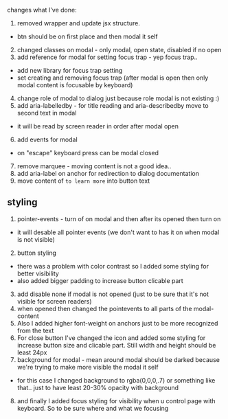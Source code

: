 changes what I've done:

1. removed wrapper and update jsx structure.

- btn should be on first place and then modal it self

2. changed classes on modal - only modal, open state, disabled if no open
3. add reference for modal for setting focus trap - yep focus trap..

- add new library for focus trap setting
- set creating and removing focus trap (after modal is open then only modal content is focusable by keyboard)

4. change role of modal to dialog just because role modal is not existing :)
5. add aria-labelledby - for title reading and aria-describedby move to second text in modal

- it will be read by screen reader in order after modal open

6. add events for modal

- on "escape" keyboard press can be modal closed

7. remove marquee - moving content is not a good idea..
8. add aria-label on anchor for redirection to dialog documentation
9. move content of `to learn more` into button text

## styling

1. pointer-events - turn of on modal and then after its opened then turn on

- it will desable all pointer events (we don't want to has it on when modal is not visible)

2. button styling

- there was a problem with color contrast so I added some styling for better visibility
- also added bigger padding to increase button clicable part

3. add disable none if modal is not opened (just to be sure that it's not visible for screen readers)
4. when opened then changed the pointevents to all parts of the modal-content
5. Also I added higher font-weight on anchors just to be more recognized from the text
6. For close button I've changed the icon and added some styling for increase button size and clicable part. Still width and height should be least 24px
7. background for modal - mean around modal should be darked because we're trying to make more visible the modal it self

- for this case I changed background to rgba(0,0,0,.7) or something like that.. just to have least 20-30% opacity with background

8. and finally I added focus styling for visibility when u control page with keyboard. So to be sure where and what we focusing
